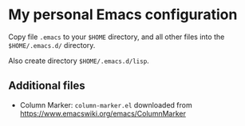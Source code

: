 # My personal Emacs configuration

Copy file `.emacs` to your `$HOME` directory, and all other files into the
`$HOME/.emacs.d/` directory.

Also create directory `$HOME/.emacs.d/lisp`.

## Additional files

- Column Marker: `column-marker.el` downloaded from
https://www.emacswiki.org/emacs/ColumnMarker

